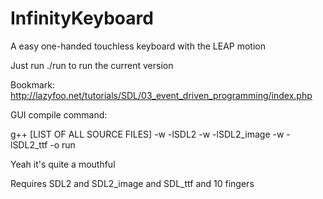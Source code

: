 InfinityKeyboard
================

A easy one-handed touchless keyboard with the LEAP motion

Just run ./run to run the current version

Bookmark:
http://lazyfoo.net/tutorials/SDL/03_event_driven_programming/index.php

GUI compile command:

g++ [LIST OF ALL SOURCE FILES] -w -lSDL2 -w -lSDL2_image -w -lSDL2_ttf -o run

Yeah it's quite a mouthful

Requires SDL2 and SDL2_image and SDL_ttf and 10 fingers